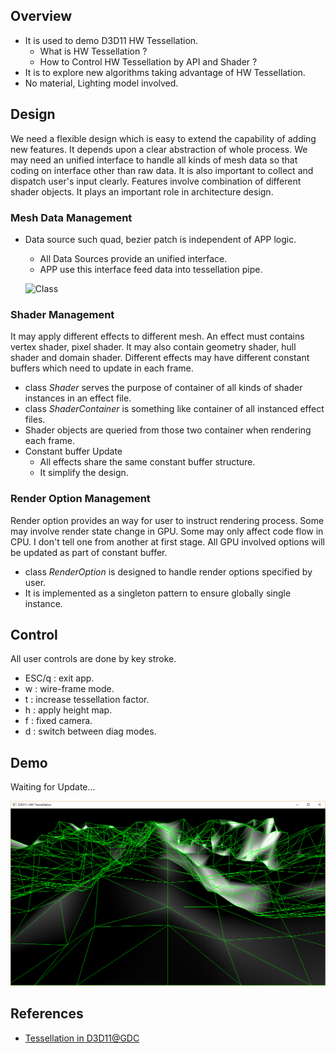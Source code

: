 ## Overview
- It is used to demo D3D11 HW Tessellation.
  - What is HW Tessellation ?
  - How to Control HW Tessellation by API and Shader ?
- It is to explore new algorithms taking advantage of HW Tessellation.
- No material, Lighting model involved.

## Design 
We need a flexible design which is easy to extend the capability of adding new features.
It depends upon a clear abstraction of whole process. We may need an unified interface to 
handle all kinds of mesh data so that coding on interface other than raw data. It is also 
important to collect and dispatch user's input clearly. Features involve combination of 
different shader objects. It plays an important role in architecture design.
  
### Mesh Data Management
- Data source such quad, bezier patch is independent of APP logic.
  - All Data Sources provide an unified interface. 
  - APP use this interface feed data into tessellation pipe.
  
  ![Class]()
  
### Shader Management
It may apply different effects to different mesh. An effect must contains vertex shader, pixel shader.
It may also contain geometry shader, hull shader and domain shader. Different effects may have different
constant buffers which need to update in each frame.

- class *Shader* serves the purpose of container of all kinds of shader instances in an effect file.
- class *ShaderContainer* is something like container of all instanced effect files.
- Shader objects are queried from those two container when rendering each frame.
- Constant buffer Update
  - All effects share the same constant buffer structure.
  - It simplify the design.


### Render Option Management
Render option provides an way for user to instruct rendering process. Some may involve 
render state change in GPU. Some may only affect code flow in CPU. I don't tell one from 
another at first stage. All GPU involved options will be updated as part of constant buffer.

- class *RenderOption* is designed to handle render options specified by user.
- It is implemented as a singleton pattern to ensure globally single instance. 
  
## Control
All user controls are done by key stroke.

- ESC/q	: exit app.
- w		: wire-frame mode.
- t     : increase tessellation factor.
- h     : apply height map.
- f     : fixed camera.
- d     : switch between diag modes.



## Demo 
Waiting for Update...    

![demo screenshot](./demo/demo.png)

## References
-  [Tessellation in D3D11@GDC](https://www.gdcvault.com/play/1012740/Direct3D-11-In-Depth-Tutorial)
